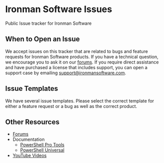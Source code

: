 # Ironman Software Issues

Public Issue tracker for Ironman Software

## When to Open an Issue

We accept issues on this tracker that are related to bugs and feature requests for Ironman Software products. If you have a technical question, we encourage you to ask it on our [forums](https://forums.ironmansoftware.com). If you require direct assistance and have purchased a license that includes support, you can open a support case by emailing support@ironmansoftware.com. 

## Issue Templates

We have several issue templates. Please select the correct template for either a feature request or a bug as well as the correct product. 

## Other Resources

- [Forums](https://forums.ironmansoftware.com)
- Documentation
  - [PowerShell Pro Tools](https://docs.poshtools.com)
  - [PowerShell Universal](https://docs.powershelluniversal.com)
- [YouTube Videos](https://www.youtube.com/c/AdamDriscoll)
